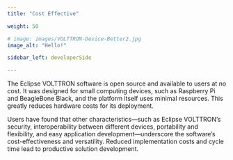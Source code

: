 ```yaml
---
title: "Cost Effective"

weight: 50

# image: images/VOLTTRON-Device-Better2.jpg
image_alt: "Hello!"

sidebar_left: developerSide

---
```


The Eclipse VOLTTRON software is open source and available to users at no cost. It was designed for small computing devices, such as Raspberry Pi and BeagleBone Black, and the platform itself uses minimal resources. This greatly reduces hardware costs for its deployment.

Users have found that other characteristics—such as Eclipse VOLTTRON’s security, interoperability between different devices, portability and flexibility, and easy application development—underscore the software’s cost-effectiveness and versatility. Reduced implementation costs and cycle time lead to productive solution development.